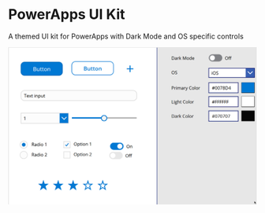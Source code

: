 # PowerApps UI Kit
A themed UI kit for PowerApps with Dark Mode and OS specific controls

![img](https://raw.githubusercontent.com/Feincraft/PowerAppsFluentUI/main/FluentUI.gif)
